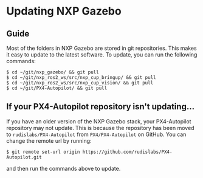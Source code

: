 # Updating NXP Gazebo

## Guide

Most of the folders in NXP Gazebo are stored in git repositories. This makes it easy to update to the latest software. To update, you can run the following commands:

```text
$ cd ~/git/nxp_gazebo/ && git pull 
$ cd ~/git/nxp_ros2_ws/src/nxp_cup_bringup/ && git pull 
$ cd ~/git/nxp_ros2_ws/src/nxp_cup_vision/ && git pull 
$ cd ~/git/PX4-Autopilot/ && git pull 
```

## If your PX4-Autopilot repository isn't updating...

If you have an older version of the NXP Gazebo stack, your PX4-Autopilot repository may not update. This is because the repository has been moved to `rudislabs/PX4-Autopilot` from `PX4/PX4-Autopilot` on GitHub. You can change the remote url by running:

```text
$ git remote set-url origin https://github.com/rudislabs/PX4-Autopilot.git
```

and then run the commands above to update.



